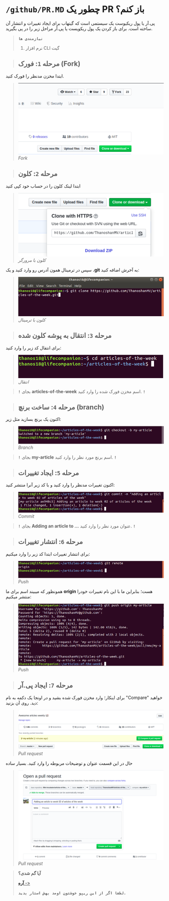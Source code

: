 # `/github/PR.MD` چطور یک PR باز کنم؟
پی.آر یا پول ریکیوست یک سیستمی است که گیتهاب برای ایجاد تغییرات و انتشار آن ساخته است. برای باز کردن یک پول ریکویست یا پی.آر مراحل زیر را در پی بگیرید.

> **`نیازمندی ها`** 
>
> 1. نرم افزار CLI گیت


> ## مرحله **`1`**: **فورک (Fork)**
ابتدا مخزن مدنظر را فورک کنید.
> ![عکس](/Assets/github/PR/fork.png)
*Fork*

> ## مرحله **`2`**: **کلون**
ابتدا لینک کلون را در حساب خود کپی کنید
> ![عکس](/Assets/github/PR/clone.png)
*کلون با مرورگر*

سپس در ترمینال همون آدرس رو وارد کنید و یک **.git** به آخرش اضافه کنید:
> ![عکس](/Assets/github/PR/command.png)
*کلون با ترمینال*

> ## مرحله **`3`**: **انتقال به پوشه کلون شده**
برای انتقال کد زیر را وارد کنید:
> ![عکس](/Assets/github/PR/locating.png)
*انتقال*

> **`!`** بجای **articles-of-the-week** اسم مخزن فورک شده را وارد کنید. **`!`**

> ## مرحله **`4`**: **ساخت برنچ (branch)**

اکنون یک برنچ بسازید مثل زیر:
> ![عکس](/Assets/github/PR/branch.png)
*Branch*

> **`!`** بجای **my-article** اسم برنچ مورد نظر را وارد کنید. **`!`**

> ## مرحله **`5`**: **ایجاد تغییرات**
اکنون تغییرات مدنظر را وارد کنید و با کد زیر آنرا منتشر کنید:

> ![عکس](/Assets/github/PR/commit.png)
*Commit*

> **`!`** بجای **Adding an article to ...** عنوان مورد نظر را وارد کنید. **`!`**

> ## مرحله **`6`**: **انتشار تغییرات**
برای انتشار تغییرات ابتدا کد زیر را وارد میکنیم:

> ![عکس](/Assets/github/PR/push.png)
*Push*

همونظور که میبیند اسم برای ما **origin** هست؛ بنابراین ما با این نام تغییرات خودرا منتشر میکنیم:

> ![عکس](/Assets/github/PR/push2.png)
*Push*

> ## مرحله **`7`**: **ایجاد پی.آر**
برای اینکار؛ وارد مخزن فورک شده بشید و در اونجا یک دکمه به نام "Compare" خواهید دید. روی آن بزنید:

> ![عکس](/Assets/github/PR/pr.png)
*Pull request*

حال در این قسمت عنوان و توضیحات مربوطه را وارد کنید. بسیار ساده

> ![عکس](/Assets/github/PR/final.png)
*Pull request*

> **آیا گم شدی؟**
>
> [**آره** ->](README.md)
>
> **`لطفا اگر از این ریپو خوشتون اومد بهش استار بدید.`**